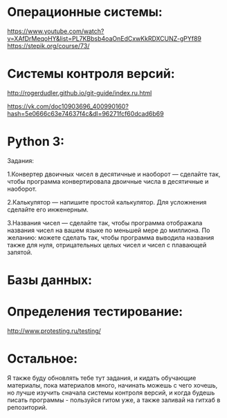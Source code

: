 # Операционные системы:
https://www.youtube.com/watch?v=XAfDrMeqoHY&list=PL7KBbsb4oaOnEdCxwKkRDXCUNZ-gPYf89
https://stepik.org/course/73/
# Системы контроля версий:
http://rogerdudler.github.io/git-guide/index.ru.html

https://vk.com/doc10903696_400990160?hash=5e0666c63e74637f4c&dl=96271fcf60dcad6b69
# Python 3:
Задания:

1.Конвертер двоичных чисел в десятичные и наоборот — сделайте так, чтобы программа конвертировала двоичные числа в десятичные и наоборот.

2.Калькулятор — напишите простой калькулятор. Для усложнения сделайте его инженерным.

3.Названия чисел — сделайте так, чтобы программа отображала названия чисел на вашем языке по меньшей мере до миллиона. По желанию: можете сделать так, чтобы программа выводила названия также для нуля, отрицательных целых чисел и чисел с плавающей запятой.
# Базы данных:
# Определения тестирование:
http://www.protesting.ru/testing/
# Остальное:
Я также буду обновлять тебе тут задания, и кидать обучающие материалы, пока материалов много, начинать можешь с чего хочешь, но лучше изучить сначала системы контроля версий, и когда будешь писать программы - пользуйся гитом уже, а также заливай на гитхаб в репозиторий.

